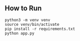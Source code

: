 ## How to Run
```
python3 -m venv venv
source venv/bin/activate
pip install -r requirements.txt
python app.py
```
